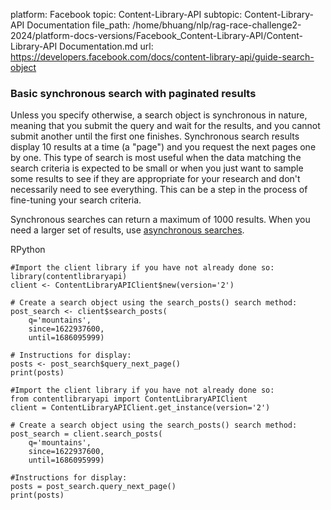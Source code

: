 platform: Facebook
topic: Content-Library-API
subtopic: Content-Library-API Documentation
file_path: /home/bhuang/nlp/rag-race-challenge2-2024/platform-docs-versions/Facebook_Content-Library-API/Content-Library-API Documentation.md
url: https://developers.facebook.com/docs/content-library-api/guide-search-object


### Basic synchronous search with paginated results

Unless you specify otherwise, a search object is synchronous in nature, meaning that you submit the query and wait for the results, and you cannot submit another until the first one finishes. Synchronous search results display 10 results at a time (a "page") and you request the next pages one by one. This type of search is most useful when the data matching the search criteria is expected to be small or when you just want to sample some results to see if they are appropriate for your research and don't necessarily need to see everything. This can be a step in the process of fine-tuning your search criteria.

Synchronous searches can return a maximum of 1000 results. When you need a larger set of results, use [asynchronous searches](#async-search).

RPython

    #Import the client library if you have not already done so:        
    library(contentlibraryapi)
    client <- ContentLibraryAPIClient$new(version='2')
    
    # Create a search object using the search_posts() search method:
    post_search <- client$search_posts(
        q='mountains',
        since=1622937600,
        until=1686095999)
            
    # Instructions for display:        
    posts <- post_search$query_next_page()
    print(posts)

    #Import the client library if you have not already done so:
    from contentlibraryapi import ContentLibraryAPIClient
    client = ContentLibraryAPIClient.get_instance(version='2')
    
    # Create a search object using the search_posts() search method:
    post_search = client.search_posts(
        q='mountains',
        since=1622937600,
        until=1686095999)
            
    #Instructions for display:        
    posts = post_search.query_next_page()
    print(posts)